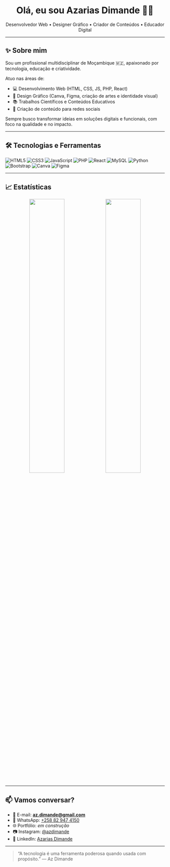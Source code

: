 <h1 align="center">Olá, eu sou Azarias Dimande 👋🏽</h1>

<p align="center">
  Desenvolvedor Web • Designer Gráfico • Criador de Conteúdos • Educador Digital  
</p>

---

## ✨ Sobre mim

Sou um profissional multidisciplinar de Moçambique 🇲🇿, apaixonado por tecnologia, educação e criatividade.

Atuo nas áreas de:

- 💻 Desenvolvimento Web (HTML, CSS, JS, PHP, React)
- 🎨 Design Gráfico (Canva, Figma, criação de artes e identidade visual)
- 📚 Trabalhos Científicos e Conteúdos Educativos
- 📱 Criação de conteúdo para redes sociais

Sempre busco transformar ideias em soluções digitais e funcionais, com foco na qualidade e no impacto.

---

## 🛠️ Tecnologias e Ferramentas

![HTML5](https://img.shields.io/badge/HTML5-E34F26?style=flat&logo=html5&logoColor=white)
![CSS3](https://img.shields.io/badge/CSS3-1572B6?style=flat&logo=css3&logoColor=white)
![JavaScript](https://img.shields.io/badge/JavaScript-F7DF1E?style=flat&logo=javascript&logoColor=black)
![PHP](https://img.shields.io/badge/PHP-777BB4?style=flat&logo=php&logoColor=white)
![React](https://img.shields.io/badge/React-20232A?style=flat&logo=react&logoColor=61DAFB)
![MySQL](https://img.shields.io/badge/MySQL-4479A1?style=flat&logo=mysql&logoColor=white)
![Python](https://img.shields.io/badge/Python-3776AB?style=flat&logo=python&logoColor=white)
![Bootstrap](https://img.shields.io/badge/Bootstrap-563D7C?style=flat&logo=bootstrap&logoColor=white)
![Canva](https://img.shields.io/badge/Canva-00C4CC?style=flat&logo=canva&logoColor=white)
![Figma](https://img.shields.io/badge/Figma-F24E1E?style=flat&logo=figma&logoColor=white)

---

## 📈 Estatísticas

<p align="center">
  <img src="https://github-readme-stats.vercel.app/api?username=azdimande&show_icons=true&theme=default" width="47%" />
  <img src="https://github-readme-stats.vercel.app/api/top-langs/?username=azdimande&layout=compact&theme=default" width="47%" />
</p>

---

## 📫 Vamos conversar?

- 📧 E-mail: **az.dimande@gmail.com**  
- 📱 WhatsApp: [+258 82 947 4150](https://wa.me/258829474150)
- 🌐 Portfólio: _em construção_  
- 📷 Instagram: [@azdimande](https://instagram.com/azdimande)  
- 💼 LinkedIn: [Azarias Dimande](https://linkedin.com/in/azdimande)

---

> “A tecnologia é uma ferramenta poderosa quando usada com propósito.” — Az Dimande
